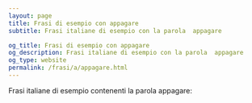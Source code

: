 ```yaml
---
layout: page
title: Frasi di esempio con appagare 
subtitle: Frasi italiane di esempio con la parola  appagare

og_title: Frasi di esempio con appagare 
og_description: Frasi italiane di esempio con la parola  appagare
og_type: website
permalink: /frasi/a/appagare.html
---
```


Frasi italiane di esempio contenenti la parola appagare:


